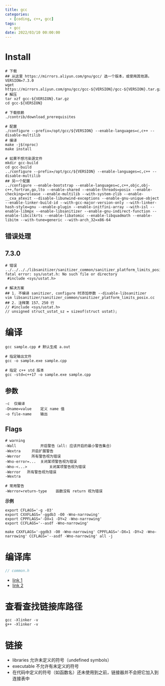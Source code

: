 ```yaml
---
title: gcc
categories: 
  - [coding, c++, gcc]
tags:
  - gcc
date: 2022/03/10 00:00:00
---
```


# Install

```shell
# 下载 
## 从这里 https://mirrors.aliyun.com/gnu/gcc/ 选一个版本，或使用其他源。
VERSION=7.3.0
wget https://mirrors.aliyun.com/gnu/gcc/gcc-${VERSION}/gcc-${VERSION}.tar.gz
# 解压
tar xzf gcc-${VERSION}.tar.gz
cd gcc-${VERSION}

# 下载依赖
./contrib/download_prerequisites 

# 配置
./configure --prefix=/opt/gcc/${VERSION} --enable-languages=c,c++ --disable-multilib
# 编译
make -j$(nproc)
make install

# 如果不想污染源文件
mkdir gcc-build
cd gcc-build
../configure --prefix=/opt/gcc/${VERSION} --enable-languages=c,c++ --disable-multilib
## 另一个配置
../configure --enable-bootstrap --enable-languages=c,c++,objc,obj-c++,fortran,go,lto --enable-shared --enable-threads=posix --enable-checking=release --enable-multilib --with-system-zlib --enable-__cxa_atexit --disable-libunwind-exceptions --enable-gnu-unique-object --enable-linker-build-id --with-gcc-major-version-only --with-linker-hash-style=gnu --enable-plugin --enable-initfini-array --with-isl --enable-libmpx --enable-libsanitizer --enable-gnu-indirect-function --enable-libcilkrts --enable-libatomic --enable-libquadmath --enable-libitm --with-tune=generic --with-arch_32=x86-64
```

## 错误处理

## 7.3.0

```shell
# 错误
../../.././libsanitizer/sanitizer_common/sanitizer_platform_limits_posix.cc:157:10: fatal error: sys/ustat.h: No such file or directory
 #include <sys/ustat.h>
 
# 解决方案
## 1. 不编译 sanitizer, configure 时添加参数 --disable-libsanitizer
vim libsanitizer/sanitizer_common/sanitizer_platform_limits_posix.cc
## 2. 注释第 157、250 行
// #include <sys/ustat.h>
// unsigned struct_ustat_sz = sizeof(struct ustat);
```



# 编译

```shell
gcc sample.cpp # 默认生成 a.out

# 指定输出文件
gcc -o sample.exe sample.cpp

# 指定 c++ std 版本
gcc -std=c++17 -o sample.exe sample.cpp
```

## 参数

```shell
-c	仅编译
-Dname=value	定义 name 值
-o file-name	输出
```

## Flags

```shell
# warning
-Wall			开启警告（all: 应该开启的最小警告集合）
-Wextra		开启扩展警告
-Werror 	所有警告视为错误
-Wno-error=...	关闭某项警告视为错误
-Wno-<...>			关闭某项警告视为错误
-Werror   所有警告视为错误
-Wextra

# 常用警告
-Werror=return-type    函数没有 return 视为错误
```

**示例**

```shell
export CFLAGS='-g -O3'
export CXXFLAGS='-ggdb3 -O0 -Wno-narrowing'
export CPPFLAGS='-DX=1 -DY=2 -Wno-narrowing'
export CCFLAGS='--asdf -Wno-narrowing'

make CXXFLAGS='-ggdb3 -O0 -Wno-narrowing' CPPFLAGS='-DX=1 -DY=2 -Wno-narrowing' CCFLAGS='--asdf -Wno-narrowing' all -j
```

# 编译库

```c++
// common.h
```

- [link 1](https://stackoverflow.com/questions/6562403/i-dont-understand-wl-rpath-wl)
- [link 2](https://stackoverflow.com/questions/54786262/c-what-would-happen-if-two-library-uses-same-source-code-for-build)

# 查看查找链接库路径

```shell
gcc -Xlinker -v
g++ -Xlinker -v
```

# 链接

- libraries 允许未定义的符号（undefined symbols）
- executable 不允许有未定义的符号
- 在代码中定义的符号（如函数名）还未使用到之前，链接器并不会把它加入到连接表中
